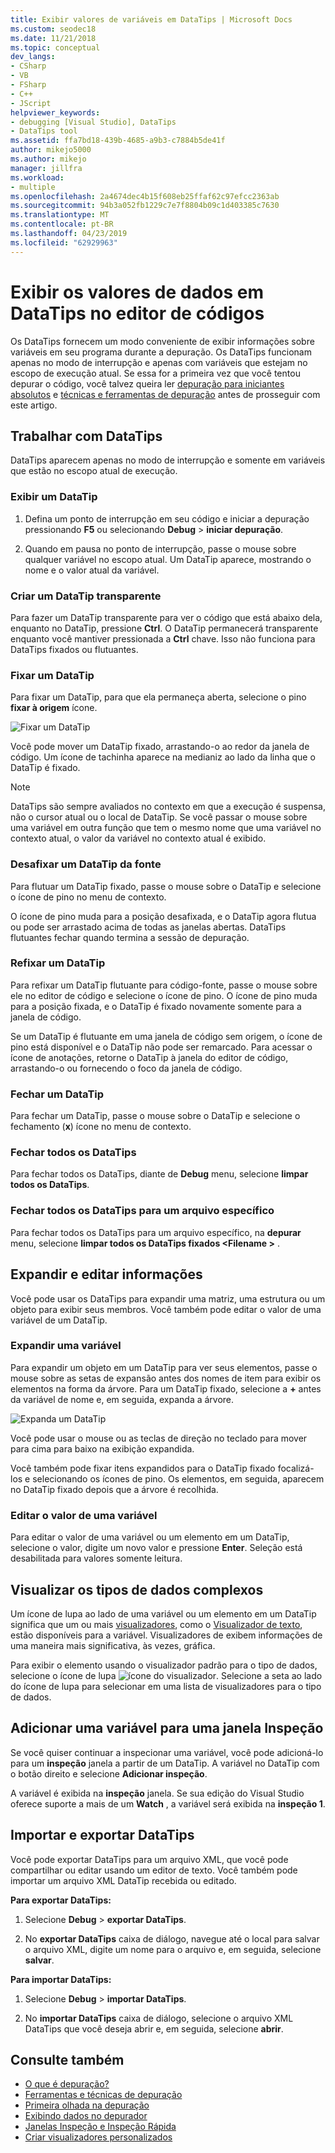 ```yaml
---
title: Exibir valores de variáveis em DataTips | Microsoft Docs
ms.custom: seodec18
ms.date: 11/21/2018
ms.topic: conceptual
dev_langs:
- CSharp
- VB
- FSharp
- C++
- JScript
helpviewer_keywords:
- debugging [Visual Studio], DataTips
- DataTips tool
ms.assetid: ffa7bd18-439b-4685-a9b3-c7884b5de41f
author: mikejo5000
ms.author: mikejo
manager: jillfra
ms.workload:
- multiple
ms.openlocfilehash: 2a4674dec4b15f608eb25ffaf62c97efcc2363ab
ms.sourcegitcommit: 94b3a052fb1229c7e7f8804b09c1d403385c7630
ms.translationtype: MT
ms.contentlocale: pt-BR
ms.lasthandoff: 04/23/2019
ms.locfileid: "62929963"
---
```

# <a name="view-data-values-in-datatips-in-the-code-editor"></a>Exibir os valores de dados em DataTips no editor de códigos

Os DataTips fornecem um modo conveniente de exibir informações sobre variáveis em seu programa durante a depuração. Os DataTips funcionam apenas no modo de interrupção e apenas com variáveis que estejam no escopo de execução atual. Se essa for a primeira vez que você tentou depurar o código, você talvez queira ler [depuração para iniciantes absolutos](../debugger/debugging-absolute-beginners.md) e [técnicas e ferramentas de depuração](../debugger/write-better-code-with-visual-studio.md) antes de prosseguir com este artigo.

## <a name="work-with-datatips"></a>Trabalhar com DataTips

DataTips aparecem apenas no modo de interrupção e somente em variáveis que estão no escopo atual de execução.

### <a name="display-a-datatip"></a>Exibir um DataTip

1. Defina um ponto de interrupção em seu código e iniciar a depuração pressionando **F5** ou selecionando **Debug** > **iniciar depuração**.

1. Quando em pausa no ponto de interrupção, passe o mouse sobre qualquer variável no escopo atual. Um DataTip aparece, mostrando o nome e o valor atual da variável.

### <a name="make-a-datatip-transparent"></a>Criar um DataTip transparente

Para fazer um DataTip transparente para ver o código que está abaixo dela, enquanto no DataTip, pressione **Ctrl**. O DataTip permanecerá transparente enquanto você mantiver pressionada a **Ctrl** chave. Isso não funciona para DataTips fixados ou flutuantes.
### <a name="pin-a-datatip"></a>Fixar um DataTip

Para fixar um DataTip, para que ela permaneça aberta, selecione o pino **fixar à origem** ícone.

![Fixar um DataTip](../debugger/media/dbg-tips-data-tips-pinned.png "fixar um DataTip")

Você pode mover um DataTip fixado, arrastando-o ao redor da janela de código. Um ícone de tachinha aparece na medianiz ao lado da linha que o DataTip é fixado.

>[!NOTE]
>DataTips são sempre avaliados no contexto em que a execução é suspensa, não o cursor atual ou o local de DataTip. Se você passar o mouse sobre uma variável em outra função que tem o mesmo nome que uma variável no contexto atual, o valor da variável no contexto atual é exibido.

### <a name="unpin-a-datatip-from-source"></a>Desafixar um DataTip da fonte

Para flutuar um DataTip fixado, passe o mouse sobre o DataTip e selecione o ícone de pino no menu de contexto.

O ícone de pino muda para a posição desafixada, e o DataTip agora flutua ou pode ser arrastado acima de todas as janelas abertas. DataTips flutuantes fechar quando termina a sessão de depuração.

### <a name="repin-a-datatip"></a>Refixar um DataTip

Para refixar um DataTip flutuante para código-fonte, passe o mouse sobre ele no editor de código e selecione o ícone de pino. O ícone de pino muda para a posição fixada, e o DataTip é fixado novamente somente para a janela de código.

Se um DataTip é flutuante em uma janela de código sem origem, o ícone de pino está disponível e o DataTip não pode ser remarcado. Para acessar o ícone de anotações, retorne o DataTip à janela do editor de código, arrastando-o ou fornecendo o foco da janela de código.

### <a name="close-a-datatip"></a>Fechar um DataTip

Para fechar um DataTip, passe o mouse sobre o DataTip e selecione o fechamento (**x**) ícone no menu de contexto.

### <a name="close-all-datatips"></a>Fechar todos os DataTips

Para fechar todos os DataTips, diante de **Debug** menu, selecione **limpar todos os DataTips**.

### <a name="close-all-datatips-for-a-specific-file"></a>Fechar todos os DataTips para um arquivo específico

Para fechar todos os DataTips para um arquivo específico, na **depurar** menu, selecione **limpar todos os DataTips fixados \<Filename >** .

## <a name="expand-and-edit-information"></a>Expandir e editar informações
Você pode usar os DataTips para expandir uma matriz, uma estrutura ou um objeto para exibir seus membros. Você também pode editar o valor de uma variável de um DataTip.

### <a name="expand-a-variable"></a>Expandir uma variável

Para expandir um objeto em um DataTip para ver seus elementos, passe o mouse sobre as setas de expansão antes dos nomes de item para exibir os elementos na forma da árvore. Para um DataTip fixado, selecione a **+** antes da variável de nome e, em seguida, expanda a árvore.

![Expanda um DataTip](../debugger/media/dbg-tour-data-tips.png "expandir um DataTip")

Você pode usar o mouse ou as teclas de direção no teclado para mover para cima para baixo na exibição expandida.

Você também pode fixar itens expandidos para o DataTip fixado focalizá-los e selecionando os ícones de pino. Os elementos, em seguida, aparecem no DataTip fixado depois que a árvore é recolhida.

### <a name="edit-the-value-of-a-variable"></a>Editar o valor de uma variável

Para editar o valor de uma variável ou um elemento em um DataTip, selecione o valor, digite um novo valor e pressione **Enter**. Seleção está desabilitada para valores somente leitura.

## <a name="visualize-complex-data-types"></a>Visualizar os tipos de dados complexos

Um ícone de lupa ao lado de uma variável ou um elemento em um DataTip significa que um ou mais [visualizadores](../debugger/create-custom-visualizers-of-data.md), como o [Visualizador de texto](../debugger/string-visualizer-dialog-box.md), estão disponíveis para a variável. Visualizadores de exibem informações de uma maneira mais significativa, às vezes, gráfica.

Para exibir o elemento usando o visualizador padrão para o tipo de dados, selecione o ícone de lupa ![ícone do visualizador](../debugger/media/dbg-tips-visualizer-icon.png "ícone do visualizador"). Selecione a seta ao lado do ícone de lupa para selecionar em uma lista de visualizadores para o tipo de dados.

## <a name="add-a-variable-to-a-watch-window"></a>Adicionar uma variável para uma janela Inspeção

Se você quiser continuar a inspecionar uma variável, você pode adicioná-lo para um **inspeção** janela a partir de um DataTip. A variável no DataTip com o botão direito e selecione **Adicionar inspeção**.

A variável é exibida na **inspeção** janela. Se sua edição do Visual Studio oferece suporte a mais de um **Watch** , a variável será exibida na **inspeção 1**.

## <a name="import-and-export-datatips"></a>Importar e exportar DataTips

Você pode exportar DataTips para um arquivo XML, que você pode compartilhar ou editar usando um editor de texto. Você também pode importar um arquivo XML DataTip recebida ou editado.

**Para exportar DataTips:**

1. Selecione **Debug** > **exportar DataTips**.

1. No **exportar DataTips** caixa de diálogo, navegue até o local para salvar o arquivo XML, digite um nome para o arquivo e, em seguida, selecione **salvar**.

**Para importar DataTips:**

1. Selecione **Debug** > **importar DataTips**.

1. No **importar DataTips** caixa de diálogo, selecione o arquivo XML DataTips que você deseja abrir e, em seguida, selecione **abrir**.

## <a name="see-also"></a>Consulte também
- [O que é depuração?](../debugger/what-is-debugging.md)
- [Ferramentas e técnicas de depuração](../debugger/write-better-code-with-visual-studio.md)
- [Primeira olhada na depuração](../debugger/debugger-feature-tour.md)
- [Exibindo dados no depurador](../debugger/viewing-data-in-the-debugger.md)
- [Janelas Inspeção e Inspeção Rápida](../debugger/watch-and-quickwatch-windows.md)
- [Criar visualizadores personalizados](../debugger/create-custom-visualizers-of-data.md)

